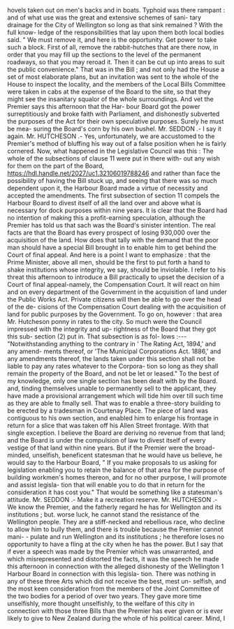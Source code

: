 hovels taken out on men's backs and in boats. Typhoid was there rampant : and of what use was the great and extensive schemes of sani- tary drainage for the City of Wellington so long as that sink remained ? With the full know- ledge of the responsibilities that lay upon them both local bodies said. " We must remove it, and here is the opportunity. Get power to take such a block. First of all, remove the rabbit-hutches that are there now, in order that you may fill up the sections to the level of the permanent roadways, so that you may reroad it. Then it can be cut up into areas to suit the public convenience." That was in the Bill ; and not only had the House a set of most elaborate plans, but an invitation was sent to the whole of the House to inspect the locality, and the members of the Local Bills Committee were taken in cabs at the expense of the Board to the site, so that they might see the insanitary squalor of the whole surroundings. And vet the Premier says this afternoon that the Har- bour Board got the power surreptitiously and broke faith with Parliament, and dishonestly subverted the purposes of the Act for their own speculative purposes. Surely he must be mea- suring the Board's corn by his own bushel. Mr. SEDDON .- I say it again. Mr. HUTCHESON .- Yes, unfortunately, we are accustomed to the Premier's method of bluffing his way out of a false position when he is fairly cornered. Now, what happened in the Legislative Council was this : The whole of the subsections of clause 11 were put in there with- out any wish for them on the part of the Board, https://hdl.handle.net/2027/uc1.32106019788246 and rather than face the possibility of having the Bill stuck up, and seeing that there was so much dependent upon it, the Harbour Board made a virtue of necessity and accepted the amendments. The first subsection of section 11 compels the Harbour Board to divest itself of all the land over and above what is necessary for dock purposes within nine years. It is clear that the Board had no intention of making this a profit-earning speculation, although the Premier has told us that sach was the Board's sinister intention. The real facts are that the Board has every prospect of losing 930,000 over the acquisition of the land. How does that tally with the demand that the poor man should have a special Bill brought in to enable him to get behind the Court of final appeal. And here is a point I want to emphasize : that the Prime Minister, above all men, should be the first to put forth a hand to shake institutions whose integrity, we say, should be inviolable. I refer to his threat this afternoon to introduce a Bill practically to upset the decision of a Court of final appeal-namely, the Compensation Court. It will react on him and on every department of the Government in the acquisition of land under the Public Works Act. Private citizens will then be able to go over the head of the de- cisions of the Compensation Court dealing with the acquisition of land for public purposes by the Government. To go on, however : that area Mr. Hutcheson ponny in rates to the city. So much were the Council impressed with the integrity and up- rightness of the Board that they got this sub- section (2) put in. That subsection is as fol- lows :--- "Notwithstanding anything to the contrary in ' The Rating Act, 1894,' and any amend- ments thereof, or 'The Municipal Corporations Act. 1886,' and any amendments thereof, the lands taken under this section shall not be liable to pay any rates whatever to the Corpora- tion so long as they shall remain the property of the Board, and not be let or leased." To the best of my knowledge, only one single section has been dealt with by the Board. and, tinding themselves unable to permanently sell to the applicant, they have made a provisional arrangement which will tide him over till such time as they are able to fmally sell. That was to enable a three-story building to be erected by a tradesman in Courtenay Place. The piece of land was contiguous to his own section, and enabled him to enlarge his frontage in return for a slice that was taken off his Allen Street frontage. With that single exception. I believe the Board are deriving no revenue from that land; and the Board is under the compulsion of law to divest itself of every vestige of that land within nine years. But if the Premier were the broad-minded, unselfish, beneficent statesman that he would have us believe, he would say to the Harbour Board, " If you make proposals to us asking for legislation enabling you to retain the balance of that area for the purpose of building workmen's homes thereon, and for no other purpose, I will promote and assist legisla- tion that will enable you to do that in return for the consideration it has cost you." That would be something like a statesman's attitude. Mr. SEDDON .- Make it a recreation reserve. Mr. HUTCHESON .- We know the Premier, and the fatherly regard he has for Wellington and its institutions ; but. worse luck, he cannot stand the resistance of the Wellington people. They are a stiff-necked and rebellious race, who decline to allow him to bully them, and there is trouble because the Premier cannot mani- \- pulate and run Wellington and its institutions ; he therefore loses no opportunity to have a fling at the city when he has the power. But I say that if ever a speech was made by the Premier which was unwarranted, and which misrepresented and distorted the facts, it was the speech he made this afternoon in connection with the alleged dishonesty of the Wellington 1 Harbour Board in connection with this legisla- tion. There was nothing in any of these three Arts which did not receive the best, mest un- selfish, and the most keen consideration from the members of the Joint Committee of the two bodies for a period of over two years. They gave more time unselfishly, more thought unselfishly, to the welfare of this city in connection with those three Bills than the Premier has ever given or is ever likely to give to New Zealand during the whole of his political career. Mind, I 